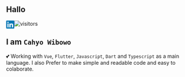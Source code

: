 ## Hallo

<a href="https://www.linkedin.com/in/cahyo-wibowo-5b7159143">
  <img align="left" alt="Cahyo LinkedIN" width="22px" src="https://raw.githubusercontent.com/adepanges/adepanges/master/assets/linkedin.svg" />
</a>

![visitors](https://visitor-badge.glitch.me/badge?page_id=cahyowhy.cahyowhy)

## I am ```Cahyo Wibowo```
💕 Working with `Vue`, `Flutter`, `Javascript`, `Dart` and `Typescript` as a main language. I also Prefer to make simple and readable code and easy to colaborate.
